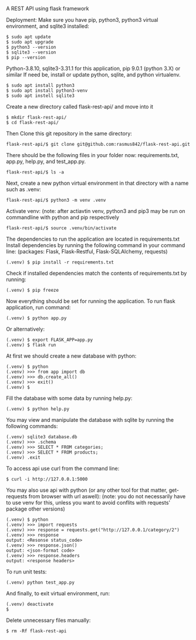 A REST API using flask framework

Deployment:
Make sure you have pip, python3, python3 virtual environment, and sqlite3 installed:

    $ sudo apt update
    $ sudo apt upgrade
    $ python3 --version
    $ sqlite3 --version
    $ pip --version

Python-3.8.10, sqlite3-3.31.1 for this application, pip 9.0.1 (python 3.X) or similar
If need be, install or update python, sqlite, and python virtualenv.

    $ sudo apt install python3
    $ sudo apt install python3-venv
    $ sudo apt instell sqlite3

Create a new directory called flask-rest-api/ and move into it

    $ mkdir flask-rest-api/
    $ cd flask-rest-api/
    
Then Clone this git repository in the same directory:

    flask-rest-api/$ git clone git@github.com:rasmus842/flask-rest-api.git
    
There should be the following files in your folder now: requirements.txt, app.py, help.py, and test_app.py.

    flask-rest-api/$ ls -a

Next, create a new python virtual environment in that directory with a name such as .venv:

    flask-rest-api/$ python3 -m venv .venv

Activate venv:
(note: after actiavtin venv, python3 and pip3 may be run on commandline with python and pip respectively

    flask-rest-api/$ source .venv/bin/activate

The dependencies to run the application are located in requirements.txt
Install dependencies by running the following command in your command line:
(packages: Flask, Flask-Restful, Flask-SQLAlchemy, requests)

    (.venv) $ pip install -r requirements.txt

Check if installed dependencies match the contents of requirements.txt by running:

    (.venv) $ pip freeze

Now everything should be set for running the application.
To run flask application, run command:

    (.venv) $ python app.py

Or alternatively:

    (.venv) $ export FLASK_APP=app.py
    (.venv) $ flask run

At first we should create a new database with python:

    (.venv) $ python
    (.venv) >>> from app import db
    (.venv) >>> db.create_all()
    (.venv) >>> exit()
    (.venv) $ 

Fill the database with some data by running help.py:

    (.venv) $ python help.py

You may view and manipulate the database with sqlite by running the following commands:

    (.venv) sqlite3 database.db
    (.venv) >>> .schema
    (.venv) >>> SELECT * FROM categories;
    (.venv) >>> SELECT * FROM products;
    (.venv) .exit

To access api use curl from the command line:

    $ curl -i http://127.0.0.1:5000

You may also use api with python (or any other tool for that matter, get-requests from browser with url aswell):
(note: you do not necessarily have to use venv for this, unless you want to avoid conflits with requests' package other versions)

    (.venv) $ python
    (.venv) >>> import requests
    (.venv) >>> response = requests.get("http://127.0.0.1/category/2")
    (.venv) >>> response
    output: <Resonse status_code>
    (.venv) >>> response.json()
    output: <json-format code>
    (.venv) >>> response.headers
    output: <response headers>
    
To run unit tests:

    (.venv) python test_app.py

And finally, to exit virtual environment, run:

    (.venv) deactivate
    $
    
Delete unnecessary files manually:

    $ rm -Rf flask-rest-api
